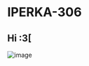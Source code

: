 # IPERKA-306
## Hi :3[
![image](https://github.com/x5mii/IPERKA-306/assets/110892537/9993b1d8-1704-4056-8e55-f15169b20b33)

